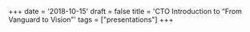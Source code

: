 +++
date = '2018-10-15'
draft = false
title = 'CTO Introduction to “From Vanguard to Vision”'
tags = ["presentations"]
+++

